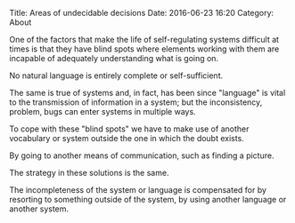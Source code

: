Title: Areas of undecidable decisions
Date: 2016-06-23 16:20
Category: About

One of the factors that make the life of self-regulating systems difficult at times is that they have blind spots where elements working with them are incapable of adequately understanding what is going on.

No natural language is entirely complete or self-sufficient.

The same is true of systems and, in fact, has been since "language" is vital to the transmission of information in a system; but the inconsistency, problem, bugs can enter systems in multiple ways.

To cope with these "blind spots" we have to make use of another vocabulary or system outside the one in which the doubt exists.

By going to another means of communication, such as finding a picture.

The strategy in these solutions is the same. 

The incompleteness of the system or language is compensated for by resorting to something outside of the system, by using another language or another system.